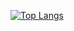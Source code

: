 <!-- [![Aluneed's GitHub stats](https://github-readme-stats.vercel.app/api?username=aluneed&count_private=true&show_icons=true)](https://github.com/anuraghazra/github-readme-stats) -->

[![Top Langs](https://github-readme-stats-aluneed.vercel.app/api/top-langs/?username=aluneed&count_private=true&hide=html,css,go&layout=compact)](https://github.com/aluneed/github-readme-stats)

<!--
**aluneed/aluneed** is a ✨ _special_ ✨ repository because its `README.md` (this file) appears on your GitHub profile.

Here are some ideas to get you started:

- 🔭 I’m currently working on ...
- 🌱 I’m currently learning ...
- 👯 I’m looking to collaborate on ...
- 🤔 I’m looking for help with ...
- 💬 Ask me about ...
- 📫 How to reach me: ...
- 😄 Pronouns: ...
- ⚡ Fun fact: ...
-->
